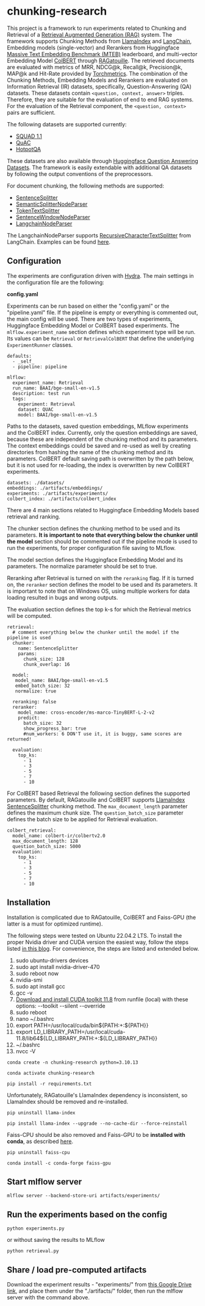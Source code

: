 # chunking-research

This project is a framework to run experiments related to Chunking and Retrieval of a [Retrieval
Augmented Generation (RAG)](https://arxiv.org/abs/2312.10997) system. The framework supports Chunking Methods from [LlamaIndex](https://docs.llamaindex.ai/en/stable/index.html)
and [LangChain](https://www.langchain.com/), Embedding models (single-vector) and Rerankers from Huggingface [Massive Text Embedding Benchmark (MTEB)](https://huggingface.co/spaces/mteb/leaderboard)
leaderboard, and multi-vector Embedding Model [ColBERT](https://huggingface.co/colbert-ir/colbertv2.0) through
[RAGatouille](https://github.com/bclavie/RAGatouille/tree/main). The retrieved documents are evaluated with metrics of
MRR, NDCG@k, Recall@k, Precision@k, MAP@k and Hit-Rate provided by [Torchmetrics](https://lightning.ai/docs/torchmetrics/stable/).
The combination of the Chunking Methods, Embedding Models and Rerankers are evaluated on Information Retrieval (IR) datasets, specifically,
Question-Answering (QA) datasets. These datasets contain `<question, context, answer>` triples. Therefore, they are suitable for the evaluation of
end to end RAG systems. For the evaluation of the Retrieval component, the `<question, context>` pairs are sufficient.

The following datasets are supported currently:

- [SQUAD 1.1](https://rajpurkar.github.io/SQuAD-explorer/)
- [QuAC](https://quac.ai/)
- [HotpotQA](https://hotpotqa.github.io/)

These datasets are also available through [Huggingface Question Answering Datasets](https://huggingface.co/datasets?task_categories=task_categories:question-answering&sort=trending).
The framework is easily extendable with additional QA datasets by following the output conventions of the preprocessors.

For document chunking, the following methods are supported:

- [SentenceSplitter](https://docs.llamaindex.ai/en/stable/api/llama_index.core.node_parser.SentenceSplitter.html#llama_index.core.node_parser.SentenceSplitter)
- [SemanticSplitterNodeParser](https://docs.llamaindex.ai/en/stable/api/llama_index.core.node_parser.SemanticSplitterNodeParser.html#llama_index.core.node_parser.SemanticSplitterNodeParser)
- [TokenTextSplitter](https://docs.llamaindex.ai/en/stable/api/llama_index.core.node_parser.TokenTextSplitter.html#llama_index.core.node_parser.TokenTextSplitter)
- [SentenceWindowNodeParser](https://docs.llamaindex.ai/en/stable/api/llama_index.core.node_parser.SentenceWindowNodeParser.html#llama_index.core.node_parser.SentenceWindowNodeParser)
- [LangchainNodeParser](https://docs.llamaindex.ai/en/stable/api/llama_index.core.node_parser.LangchainNodeParser.html#llama_index.core.node_parser.LangchainNodeParser)

The LangchainNodeParser supports [RecursiveCharacterTextSplitter](https://python.langchain.com/docs/modules/data_connection/document_transformers/recursive_text_splitter)
from LangChain. Examples can be found [here](https://docs.llamaindex.ai/en/stable/module_guides/loading/node_parsers/modules.html).

## Configuration

The experiments are configuration driven with [Hydra](https://hydra.cc/docs/intro/). The main settings in the 
configuration file are the following:

**config.yaml**

Experiments can be run based on either the "config.yaml" or the "pipeline.yaml" file. If the pipeline is empty or 
everything is commented out, the main config will be used. There are two types of experiments, Huggingface Embedding
Model or ColBERT based experiments. The ```mlflow.experiment_name``` section defines which experiment type will be run.
Its values can be ```Retrieval``` or ```RetrievalColBERT``` that define the underlying ```ExperimentRunner``` classes.

```
defaults:
  - _self_
  - pipeline: pipeline

mlflow:
  experiment_name: Retrieval
  run_name: BAAI/bge-small-en-v1.5
  description: test run
  tags:
    experiment: Retrieval
    dataset: QUAC
    model: BAAI/bge-small-en-v1.5
```

Paths to the datasets, saved question embeddings, MLflow experiments and the ColBERT index. Currently, only the question embeddings
are saved, because these are independent of the chunking method and its parameters. The context embeddings could be saved and re-used
as well by creating directories from hashing the name of the chunking method and its parameters. ColBERT default saving path is overwritten
by the path below, but it is not used for re-loading, the index is overwritten by new ColBERT experiments.

```
datasets: ./datasets/
embeddings: ./artifacts/embeddings/
experiments: ./artifacts/experiments/
colbert_index: ./artifacts/colbert_index
```

There are 4 main sections related to Huggingface Embedding Models based retrieval and ranking. 

The chunker
section defines the chunking method to be used and its parameters. **It is important to note that everything below the chunker until the model**
section should be commented out if the pipeline mode is used to run the experiments, for proper configuration file saving to MLflow.

The model section defines the Huggingface Embedding Model and its parameters. The normalize parameter should be set to true.

Reranking after Retrieval is turned on with the ```reranking``` flag. If it is turned on, the ```reranker``` section defines the model to be used
and its parameters. It is important to note that on Windows OS, using multiple workers for data loading resulted in bugs and wrong outputs.

The evaluation section defines the top k-s for which the Retrieval metrics will be computed.

```
retrieval:
  # comment everything below the chunker until the model if the pipeline is used
  chunker:
    name: SentenceSplitter
    params:
      chunk_size: 128
      chunk_overlap: 16
      
  model:
   model_name: BAAI/bge-small-en-v1.5
   embed_batch_size: 32
   normalize: true
  
  reranking: false
  reranker:
    model_name: cross-encoder/ms-marco-TinyBERT-L-2-v2
    predict:
      batch_size: 32
      show_progress_bar: true
      #num_workers: 6 DON'T use it, it is buggy, same scores are returned!
      
  evaluation:
    top_ks:
      - 1
      - 3
      - 5
      - 7
      - 10
```

For ColBERT based Retrieval the following section defines the supported parameters. By default,
RAGatouille and ColBERT supports [LlamaIndex SentenceSplitter](https://docs.llamaindex.ai/en/stable/api/llama_index.core.node_parser.SentenceSplitter.html#llama_index.core.node_parser.SentenceSplitter)
chunking method. The ```max_document_length```  parameter defines the maximum chunk size. The ```question_batch_size```
parameter defines the batch size to be applied for Retrieval evaluation.

```
colbert_retrieval:
  model_name: colbert-ir/colbertv2.0
  max_document_length: 128
  question_batch_size: 5000
  evaluation:
    top_ks:
      - 1
      - 3
      - 5
      - 7
      - 10
```

## Installation

Installation is complicated due to RAGatouille, ColBERT and Faiss-GPU (the latter is a must for optimized runtime).

The following steps were tested on Ubuntu 22.04.2 LTS. To install the proper Nvidia driver and CUDA version the easiest
way, follow the steps listed [in this blog](https://www.cherryservers.com/blog/install-cuda-ubuntu). For convenience, the
steps are listed and extended below.

1. sudo ubuntu-drivers devices
2. sudo apt install nvidia-driver-470
3. sudo reboot now
4. nvidia-smi
5. sudo apt install gcc
6. gcc -v
7. [Download and install CUDA toolkit 11.8](https://developer.nvidia.com/cuda-11-8-0-download-archive?target_os=Linux&target_arch=x86_64&Distribution=Ubuntu&target_version=22.04&target_type=runfile_local) 
from runfile (local) with these options: --toolkit --silent --override
8. sudo reboot
9. nano ~/.bashrc
10. export PATH=/usr/local/cuda/bin${PATH:+:${PATH}}
11. export LD_LIBRARY_PATH=/usr/local/cuda-11.8/lib64\${LD_LIBRARY_PATH:+:${LD_LIBRARY_PATH}}
12. ~/.bashrc
13. nvcc -V

`conda create -n chunking-research python=3.10.13`

`conda activate chunking-research`

`pip install -r requirements.txt`

Unfortunately, RAGatouille's LlamaIndex dependency is inconsistent, so LlamaIndex should be removed and re-installed.

`pip uninstall llama-index`

`pip install llama-index --upgrade --no-cache-dir --force-reinstall`

Faiss-CPU should be also removed and Faiss-GPU to be **installed with conda**, as described [here](https://github.com/facebookresearch/faiss/blob/main/INSTALL.md#installing-from-conda-forge).

`pip uninstall faiss-cpu`

`conda install -c conda-forge faiss-gpu`

## Start mlflow server

`mlflow server --backend-store-uri artifacts/experiments/`

## Run the experiments based on the config

`python experiments.py`

or without saving the results to MLflow

`python retrieval.py`

## Share / load pre-computed artifacts

Download the experiment results - "experiments/" from
[this Google Drive link](https://drive.google.com/drive/folders/1LvgXt8sriRBEwrgOZvcyIyJUKjPMz51Q?ths=true),
and place them under the "./artifacts/" folder, then run the mlflow server with the command above.
